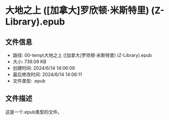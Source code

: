 ﻿# 大地之上 ([加拿大]罗欣顿·米斯特里) (Z-Library).epub

## 文件信息
- 路径: 00-temp\大地之上 ([加拿大]罗欣顿·米斯特里) (Z-Library).epub
- 大小: 739.09 KB
- 创建时间: 2024/6/14 14:06:09
- 最后修改时间: 2024/6/14 14:06:11
- 文件类型: .epub

## 文件描述
这是一个.epub类型的文件。


